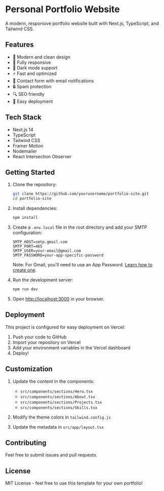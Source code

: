 # Personal Portfolio Website

A modern, responsive portfolio website built with Next.js, TypeScript, and Tailwind CSS.

## Features

- 🎨 Modern and clean design
- 📱 Fully responsive
- 🌙 Dark mode support
- ⚡ Fast and optimized
- 📝 Contact form with email notifications
- 🔒 Spam protection
- 🔍 SEO friendly
- 🚀 Easy deployment

## Tech Stack

- Next.js 14
- TypeScript
- Tailwind CSS
- Framer Motion
- Nodemailer
- React Intersection Observer

## Getting Started

1. Clone the repository:
   ```bash
   git clone https://github.com/yourusername/portfolio-site.git
   cd portfolio-site
   ```

2. Install dependencies:
   ```bash
   npm install
   ```

3. Create a `.env.local` file in the root directory and add your SMTP configuration:
   ```
   SMTP_HOST=smtp.gmail.com
   SMTP_PORT=465
   SMTP_USER=your-email@gmail.com
   SMTP_PASSWORD=your-app-specific-password
   ```

   Note: For Gmail, you'll need to use an App Password. [Learn how to create one](https://support.google.com/accounts/answer/185833).

4. Run the development server:
   ```bash
   npm run dev
   ```

5. Open [http://localhost:3000](http://localhost:3000) in your browser.

## Deployment

This project is configured for easy deployment on Vercel:

1. Push your code to GitHub
2. Import your repository on Vercel
3. Add your environment variables in the Vercel dashboard
4. Deploy!

## Customization

1. Update the content in the components:
   - `src/components/sections/Hero.tsx`
   - `src/components/sections/About.tsx`
   - `src/components/sections/Projects.tsx`
   - `src/components/sections/Skills.tsx`

2. Modify the theme colors in `tailwind.config.js`

3. Update the metadata in `src/app/layout.tsx`

## Contributing

Feel free to submit issues and pull requests.

## License

MIT License - feel free to use this template for your own portfolio!

